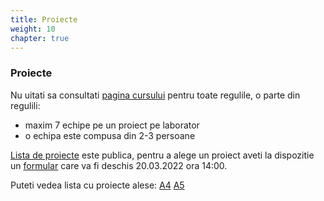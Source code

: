 ```yaml
---
title: Proiecte
weight: 10
chapter: true
---
```


### Proiecte

Nu uitati sa consultati [pagina cursului](https://profs.info.uaic.ro/~busaco/teach/courses/web/web-projects.html) pentru toate regulile, o parte din regulili:

* maxim 7 echipe pe un proiect pe laborator
* o echipa este compusa din 2-3 persoane


[Lista de proiecte](/tw/proiecte/lista-proiecte/) este publica, pentru a alege un proiect aveti la dispozitie un [formular](https://docs.google.com/forms/d/e/1FAIpQLSewwDsy3xjtjz48FiLvwLadv3FoYkBDsi6IxY_iWBsUAbzePA/viewform)
care va fi deschis 20.03.2022 ora 14:00.

Puteti vedea lista cu proiecte alese: [A4](https://docs.google.com/spreadsheets/d/e/2PACX-1vSUxZv_-17i4tvrbhE2eMabPWtnvleXiog9oFx15CU07mhccgGhJE1n_TMSckl1Mye1alvNBONclurZ/pubhtml?gid=1860290242&single=true) [A5](https://docs.google.com/spreadsheets/d/e/2PACX-1vSUxZv_-17i4tvrbhE2eMabPWtnvleXiog9oFx15CU07mhccgGhJE1n_TMSckl1Mye1alvNBONclurZ/pubhtml?gid=1285625084&single=true)
